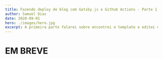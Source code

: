 ```yaml
---
title: Fazendo deploy de blog com Gatsby.js e Github Actions - Parte 1
author: Samuel Dias
date: 2020-09-01
hero: ./images/hero.jpg
excerpt: A primeira parte falarei sobre encontrei o template e editei ele antes de fazer o deploy.
---
```


# EM BREVE